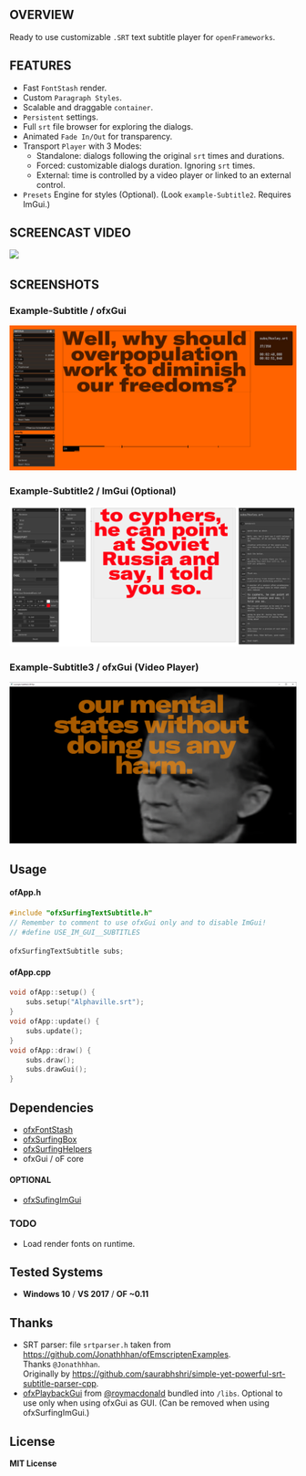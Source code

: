 ## OVERVIEW

Ready to use customizable `.SRT` text subtitle player for `openFrameworks`. 

## FEATURES
- Fast `FontStash` render.
- Custom `Paragraph Styles`.
- Scalable and draggable `container`.
- `Persistent` settings.
- Full `srt` file browser for exploring the dialogs.
- Animated `Fade In/Out` for transparency.
- Transport `Player` with 3 Modes: 
	- Standalone: dialogs following the original `srt` times and durations.
	- Forced: customizable dialogs duration. Ignoring `srt` times.
	- External: time is controlled by a video player or linked to an external control. 
- `Presets` Engine for styles (Optional). 
	(Look `example-Subtitle2`. Requires ImGui.)
	
## SCREENCAST VIDEO

[![](https://markdown-videos.deta.dev/youtube/kcObeooL3Pc)](https://youtu.be/kcObeooL3Pc)
<!-- [![](https://img.youtube.com/vi/kcObeooL3Pc/maxresdefault.jpg)](https://www.youtube.com/watch?v=kcObeooL3Pc) -->

## SCREENSHOTS

### Example-Subtitle / ofxGui 
![Screenshot](example-Subtitle/Capture.PNG)

### Example-Subtitle2 / ImGui (Optional) 
![Screenshot](example-Subtitle2/Capture.PNG)

### Example-Subtitle3 / ofxGui (Video Player) 
![Screenshot](example-Subtitle3/Capture.PNG)

## Usage
#### ofApp.h
```.cpp
#include "ofxSurfingTextSubtitle.h"
// Remember to comment to use ofxGui only and to disable ImGui!
// #define USE_IM_GUI__SUBTITLES

ofxSurfingTextSubtitle subs;
```
#### ofApp.cpp
```.cpp
void ofApp::setup() {
	subs.setup("Alphaville.srt");
}
void ofApp::update() {
	subs.update();
}
void ofApp::draw() {
	subs.draw();
	subs.drawGui();
}
```

## Dependencies
- [ofxFontStash](https://github.com/armadillu/ofxFontStash)
- [ofxSurfingBox](https://github.com/moebiussurfing/ofxSurfingBox)
- [ofxSurfingHelpers](https://github.com/moebiussurfing/ofxSurfingHelpers)
- ofxGui / oF core

#### OPTIONAL
- [ofxSufingImGui](https://github.com/moebiussurfing/ofxSurfingImGui)

### TODO
- Load render fonts on runtime.

## Tested Systems
* **Windows 10** / **VS 2017** / **OF ~0.11**

## Thanks
* SRT parser: file `srtparser.h` taken from https://github.com/Jonathhhan/ofEmscriptenExamples.  
Thanks `@Jonathhhan`.  
Originally by https://github.com/saurabhshri/simple-yet-powerful-srt-subtitle-parser-cpp.  
* [ofxPlaybackGui](https://github.com/roymacdonald/ofxPlaybackGui) from [@roymacdonald](https://github.com/roymacdonald) bundled into `/libs`. Optional to use only when using ofxGui as GUI. (Can be removed when using ofxSurfingImGui.)

## License
**MIT License**
